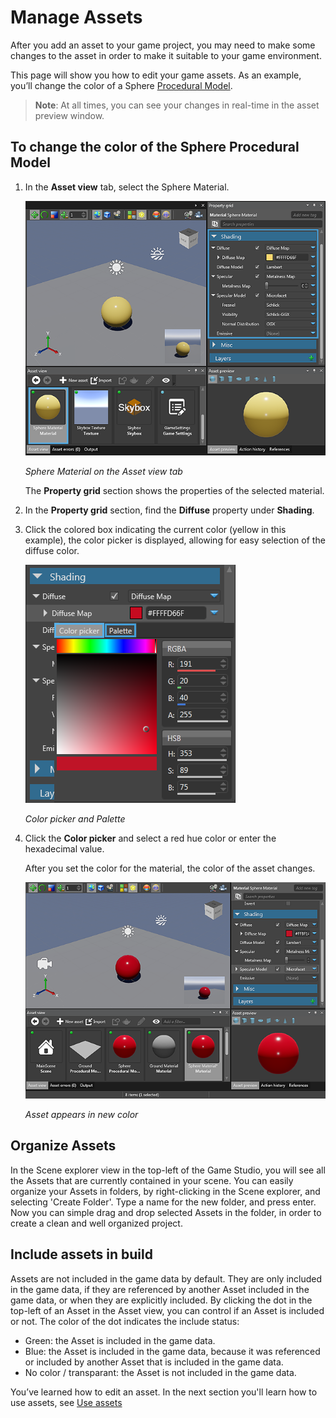 # Manage Assets

After you add an asset to your game project, you may need to make some changes to the asset in order to make it suitable to your game environment.

This page will show you how to edit your game assets. As an example, you’ll change the color of a Sphere [Procedural Model](xref:procedural-model).

> **Note**: At all times, you can see your changes in real-time in the asset preview window.

## To change the color of the Sphere Procedural Model

 1. In the **Asset view** tab, select the Sphere Material.
 
	![Sphere Material on the Asset view tab](media/edit-asset-sphere-material-asset-view-tab.png)

	_Sphere Material on the Asset view tab_
	
	The **Property grid** section shows the properties of the selected material.

 2. In the **Property grid** section, find the **Diffuse** property under **Shading**.
 
 3. Click the colored box indicating the current color (yellow in this example), the color picker is displayed, allowing for easy selection of the diffuse color.
 
	![Color picker and Palette](media/edit-asset-color-picker-palette-diffuse.png)	
 
 	_Color picker and Palette_
	
 4. Click the **Color picker** and select a red hue color or enter the hexadecimal value.
	
	After you set the color for the material, the color of the asset changes. 
	
	![Asset appears in new color](media/edit-asset-color-change-selected-asset.png)

	_Asset appears in new color_
	
## Organize Assets

In the Scene explorer view in the top-left of the Game Studio, you will see all the Assets that are currently contained in your scene. You can easily organize your Assets in folders, by right-clicking in the Scene explorer, and selecting 'Create Folder'. Type a name for the new folder, and press enter. Now you can simple drag and drop selected Assets in the folder, in order to create a clean and well organized project.
 
## Include assets in build

Assets are not included in the game data by default. They are only included in the game data, if they are referenced by another Asset included in the game data, or when they are explicitly included. By clicking the dot in the top-left of an Asset in the Asset view, you can control if an Asset is included or not. The color of the dot indicates the include status:

* Green: the Asset is included in the game data.
* Blue: the Asset is included in the game data, because it was referenced or included by another Asset that is included in the game data.
* No color / transparant: the Asset is not included in the game data.  
	
You’ve learned how to edit an asset. In the next section you'll learn how to use assets, see [Use assets](use-assets.md)
